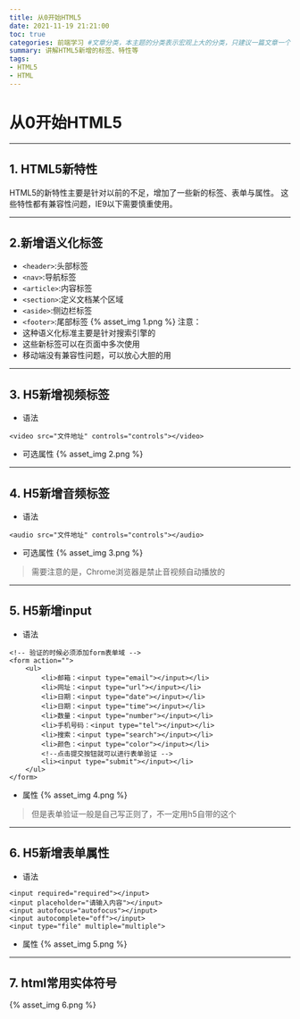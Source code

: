```yaml
---
title: 从0开始HTML5
date: 2021-11-19 21:21:00
toc: true
categories: 前端学习 #文章分类，本主题的分类表示宏观上大的分类，只建议一篇文章一个分类
summary: 讲解HTML5新增的标签、特性等
tags:
- HTML5
- HTML
---
```


# 从0开始HTML5

---

## 1. HTML5新特性
HTML5的新特性主要是针对以前的不足，增加了一些新的标签、表单与属性。
这些特性都有兼容性问题，IE9以下需要慎重使用。

---

## 2.新增语义化标签
* `<header>`:头部标签
* `<nav>`:导航标签
* `<article>`:内容标签
* `<section>`:定义文档某个区域
* `<aside>`:侧边栏标签
* `<footer>`:尾部标签
{% asset_img 1.png %}
注意：
* 这种语义化标准主要是针对搜索引擎的
* 这些新标签可以在页面中多次使用
* 移动端没有兼容性问题，可以放心大胆的用

---

## 3. H5新增视频标签
* 语法
```
<video src="文件地址" controls="controls"></video>
```
* 可选属性
{% asset_img 2.png %}

---

## 4. H5新增音频标签
* 语法
```
<audio src="文件地址" controls="controls"></audio>
```
* 可选属性
{% asset_img 3.png %}

> 需要注意的是，Chrome浏览器是禁止音视频自动播放的

---

## 5. H5新增input
* 语法
```
<!-- 验证的时候必须添加form表单域 -->
<form action="">
    <ul>
        <li>邮箱：<input type="email"></input></li>
        <li>网址：<input type="url"></input></li>
        <li>日期：<input type="date"></input></li>
        <li>日期：<input type="time"></input></li>
        <li>数量：<input type="number"></input></li>
        <li>手机号码：<input type="tel"></input></li>
        <li>搜索：<input type="search"></input></li>
        <li>颜色：<input type="color"></input></li>
        <!--点击提交按钮就可以进行表单验证 -->
        <li><input type="submit"></input></li>
    </ul>
</form>
```
* 属性
{% asset_img 4.png %}

> 但是表单验证一般是自己写正则了，不一定用h5自带的这个

---

## 6. H5新增表单属性
* 语法
```
<input required="required"></input>
<input placeholder="请输入内容"></input>
<input autofocus="autofocus"></input>
<input autocomplete="off"></input>
<input type="file" multiple="multiple">
```
* 属性
{% asset_img 5.png %}

---

## 7. html常用实体符号
{% asset_img 6.png %}







